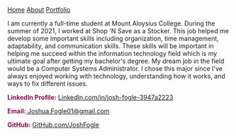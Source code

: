 <div class="navbar">
  <a href="/">Home</a>
  <a href="/about">About</a>
  <a href="/portfolio">Portfolio</a>
</div>

<p>I am currently a full-time student at Mount Aloysius College. During the summer of 2021, I worked at Shop 'N Save as a Stocker. This job helped me develop some important skills including organization, time management, adaptability, and communication skills. These skills will be important in helping me succeed within the information technology field which is my ultimate goal after getting my bachelor's degree. My dream job in the field would be a Computer Systems Administrator. I chose this major since I've always enjoyed working with technology, understanding how it works, and ways to fix different issues.</p>

<p style="display:inline;color:#8d0b4e"><strong>LinkedIn Profile:</strong>
<a href="https://www.linkedin.com/in/josh-fogle-3947a2223/" target="_blank">LinkedIn.com/in/josh-fogle-3947a2223</a>
</p>

<p style="color:#8d0b4e"><strong>Email:</strong><a href="mailto: joshua.fogle01@gmail.com"> Joshua.Fogle01@gmail.com</a>
</p>

<p style="display:inline;color:#8d0b4e"><strong> GitHub:</strong>
<a href="https://github.com/JoshFogle" target="_blank">GitHub.com/JoshFogle</a>
</p>
